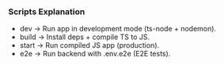 ### Scripts Explanation
- dev → Run app in development mode (ts-node + nodemon).
- build → Install deps + compile TS to JS.
- start → Run compiled JS app (production).
- e2e → Run backend with .env.e2e (E2E tests).
